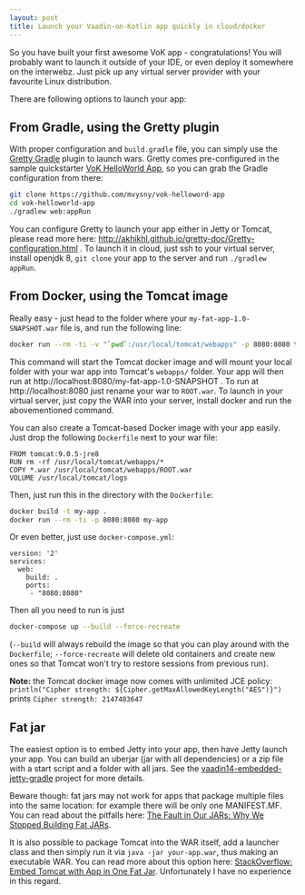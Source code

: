```yaml
---
layout: post
title: Launch your Vaadin-on-Kotlin app quickly in cloud/docker
---
```


So you have built your first awesome VoK app - congratulations! You will probably want to launch it outside of your IDE, or even deploy it somewhere on the interwebz. Just pick up any virtual server provider with your favourite Linux distribution.

There are following options to launch your app:

## From Gradle, using the Gretty plugin

With proper configuration and `build.gradle` file, you can simply use the [Gretty Gradle](http://akhikhl.github.io/gretty-doc/Getting-started.html) plugin to launch wars. Gretty comes pre-configured in the sample quickstarter [VoK HelloWorld App](https://github.com/mvysny/vok-helloword-app), so you can grab the Gradle configuration from there:

```bash
git clone https://github.com/mvysny/vok-helloword-app
cd vok-helloworld-app
./gradlew web:appRun
```

You can configure Gretty to launch your app either in Jetty or Tomcat, please read more here: http://akhikhl.github.io/gretty-doc/Gretty-configuration.html . To launch it in cloud, just ssh to your virtual server, install openjdk 8, `git clone` your app to the server and run `./gradlew appRun`.

## From Docker, using the Tomcat image

Really easy - just head to the folder where your `my-fat-app-1.0-SNAPSHOT.war` file is, and run the following line:
```bash
docker run --rm -ti -v "`pwd`:/usr/local/tomcat/webapps" -p 8080:8080 tomcat:9.0.5-jre8
```
This command will start the Tomcat docker image and will mount your local folder with your war app into Tomcat's `webapps/` folder. Your app will then run at http://localhost:8080/my-fat-app-1.0-SNAPSHOT . To run at http://localhost:8080 just rename your war to `ROOT.war`. To launch in your virtual server, just copy the WAR into your server, install docker and run the abovementioned command.

You can also create a Tomcat-based Docker image with your app easily. Just drop the following `Dockerfile` next to your war file:
```docker
FROM tomcat:9.0.5-jre8
RUN rm -rf /usr/local/tomcat/webapps/*
COPY *.war /usr/local/tomcat/webapps/ROOT.war
VOLUME /usr/local/tomcat/logs
```
Then, just run this in the directory with the `Dockerfile`:
```bash
docker build -t my-app .
docker run --rm -ti -p 8080:8080 my-app
```

Or even better, just use `docker-compose.yml`:
```docker
version: '2'
services:
  web:
    build: .
    ports:
     - "8080:8080"
```

Then all you need to run is just
```bash
docker-compose up --build --force-recreate
```
(`--build` will always rebuild the image so that you can play around with the `Dockerfile`; `--force-recreate` will delete old containers and create new ones so that Tomcat won't try to restore sessions from previous run).

**Note:** the Tomcat docker image now comes with unlimited JCE policy: `println("Cipher strength: ${Cipher.getMaxAllowedKeyLength("AES")}")` prints `Cipher strength: 2147483647`

## Fat jar

The easiest option is to embed Jetty into your app, then have Jetty launch your app.
You can build an uberjar (jar with all dependencies) or a zip file with a start script
and a folder with all jars. See the [vaadin14-embedded-jetty-gradle](https://github.com/mvysny/vaadin14-embedded-jetty-gradle)
project for more details.

Beware though: fat jars may not work for apps that package multiple files into the
same location: for example there will be only one MANIFEST.MF. You can read about
the pitfalls here: [The Fault in Our JARs: Why We Stopped Building Fat JARs](https://product.hubspot.com/blog/the-fault-in-our-jars-why-we-stopped-building-fat-jars).

It is also possible to package Tomcat into the WAR itself, add a launcher class and then simply run it
via `java -jar your-app.war`, thus making an executable WAR. You can read more about this option here:
[StackOverflow: Embed Tomcat with App in One Fat Jar](https://stackoverflow.com/questions/13333867/embed-tomcat-with-app-in-one-fat-jar).
Unfortunately I have no experience in this regard.
